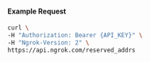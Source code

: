
#### Example Request

```bash 
curl \
-H "Authorization: Bearer {API_KEY}" \
-H "Ngrok-Version: 2" \
https://api.ngrok.com/reserved_addrs
